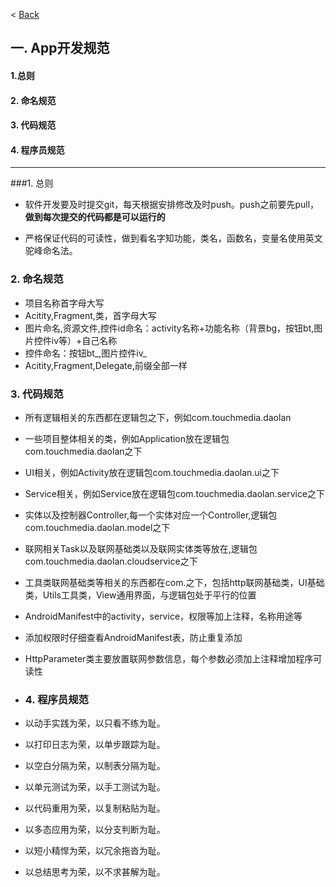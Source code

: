 < [Back](README.md)
## 一. App开发规范
#### 1.总则
#### 2. 命名规范
#### 3. 代码规范
#### 4. 程序员规范
***
###1.    总则
* 软件开发要及时提交git，每天根据安排修改及时push。push之前要先pull，**做到每次提交的代码都是可以运行的**

* 严格保证代码的可读性，做到看名字知功能，类名，函数名，变量名使用英文驼峰命名法。

### 2. 命名规范
* 项目名称首字母大写<br />
* Acitity,Fragment,类，首字母大写<br />
* 图片命名,资源文件,控件id命名：activity名称+功能名称（背景bg，按钮bt,图片控件iv等）+自己名称<br />
* 控件命名：按钮bt_,图片控件iv_<br />
* Acitity,Fragment,Delegate,前缀全部一样<br />

### 3. 代码规范
* 所有逻辑相关的东西都在逻辑包之下，例如com.touchmedia.daolan<br />
* 一些项目整体相关的类，例如Application放在逻辑包com.touchmedia.daolan之下<br />
* UI相关，例如Activity放在逻辑包com.touchmedia.daolan.ui之下<br />
* Service相关，例如Service放在逻辑包com.touchmedia.daolan.service之下<br />
* 实体以及控制器Controller,每一个实体对应一个Controller,逻辑包com.touchmedia.daolan.model之下<br />
* 联网相关Task以及联网基础类以及联网实体类等放在,逻辑包com.touchmedia.daolan.cloudservice之下<br />
* 工具类联网基础类等相关的东西都在com.之下，包括http联网基础类，UI基础类，Utils工具类，View通用界面，与逻辑包处于平行的位置<br />
* AndroidManifest中的activity，service，权限等加上注释，名称用途等<br />
* 添加权限时仔细查看AndroidManifest表，防止重复添加
* HttpParameter类主要放置联网参数信息，每个参数必须加上注释增加程序可读性
* ### 4. 程序员规范
* 以动手实践为荣，以只看不练为耻。 
* 以打印日志为荣，以单步跟踪为耻。 
* 以空白分隔为荣，以制表分隔为耻。 
* 以单元测试为荣，以手工测试为耻。 

* 以代码重用为荣，以复制粘贴为耻。 
* 以多态应用为荣，以分支判断为耻。 
* 以短小精悍为荣，以冗余拖沓为耻。 
* 以总结思考为荣，以不求甚解为耻。 

